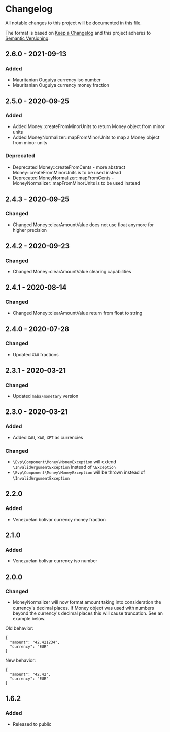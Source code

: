 # Changelog
All notable changes to this project will be documented in this file.

The format is based on [Keep a Changelog](http://keepachangelog.com/en/1.0.0/)
and this project adheres to [Semantic Versioning](http://semver.org/spec/v2.0.0.html).

## 2.6.0 - 2021-09-13
### Added
- Mauritanian Ouguiya currency iso number
- Mauritanian Ouguiya currency money fraction

## 2.5.0 - 2020-09-25
### Added
- Added Money::createFromMinorUnits to return Money object from minor units
- Added MoneyNormalizer::mapFromMinorUnits to map a Money object from minor units
### Deprecated
- Deprecated Money::createFromCents - more abstract Money::createFromMinorUnits is to be used instead 
- Deprecated MoneyNormalizer::mapFromCents - MoneyNormalizer::mapFromMinorUnits is to be used instead
## 2.4.3 - 2020-09-25
### Changed
- Changed Money::clearAmountValue does not use float anymore for higher precision

## 2.4.2 - 2020-09-23
### Changed
- Changed Money::clearAmountValue clearing capabilities

## 2.4.1 - 2020-08-14
### Changed
- Changed Money::clearAmountValue return from float to string

## 2.4.0 - 2020-07-28
### Changed
- Updated `XAU` fractions

## 2.3.1 - 2020-03-21
### Changed
- Updated `maba/monetary` version

## 2.3.0 - 2020-03-21
### Added
- Added `XAU`, `XAG`, `XPT` as currencies

### Changed
- `\Evp\Component\Money\MoneyException` will extend `\InvalidArgumentException` instead of `\Exception`
- `\Evp\Component\Money\MoneyException` will be thrown instead of `\InvalidArgumentException`

## 2.2.0
### Added
- Venezuelan bolivar currency money fraction

## 2.1.0
### Added
- Venezuelan bolivar currency iso number

## 2.0.0
### Changed
- MoneyNormalizer will now format amount taking into consideration the currency's decimal places.
If Money object was used with numbers beyond the currency's decimal places this will cause truncation. 
See an example below. 

Old behavior:
````
{
  "amount": "42.421234",
  "currency": "EUR"
}
````

New behavior:
````
{
  "amount": "42.42",
  "currency": "EUR"
}
````


## 1.6.2
### Added
- Released to public
